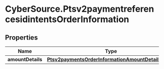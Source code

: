 # CyberSource.Ptsv2paymentreferencesidintentsOrderInformation

## Properties
Name | Type | Description | Notes
------------ | ------------- | ------------- | -------------
**amountDetails** | [**Ptsv2paymentsOrderInformationAmountDetailsOrder**](Ptsv2paymentsOrderInformationAmountDetailsOrder.md) |  | [optional] 


